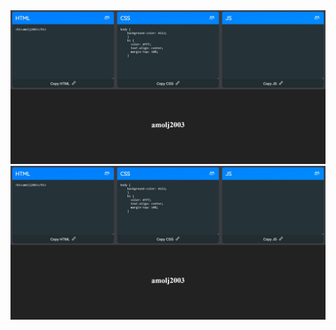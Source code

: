 <html>
  <head>
  </head>
    <body>
      <img src="1.jpeg">
      <img src="1.jpeg"></img>
    </body>
  
</html>

